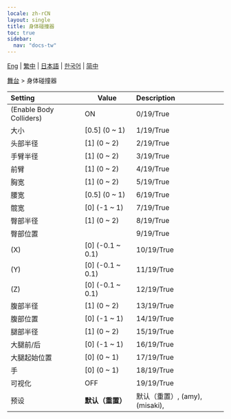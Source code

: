 ```yaml
---
locale: zh-rCN
layout: single
title: 身体碰撞器
toc: true
sidebar:
  nav: "docs-tw"
---
```

[Eng](/dancexr/menu/2025.4/stage/body_colliders) | [繁中](/tw/dancexr/menu/2025.4/stage/body_colliders) | [日本語](/jp/dancexr/menu/2025.4/stage/body_colliders) | [한국어](/kr/dancexr/menu/2025.4/stage/body_colliders) | [简中](/zh/dancexr/menu/2025.4/stage/body_colliders)

[舞台](../menu#舞台) > 身体碰撞器



| Setting | Value | Description |
| :--- | --- | :--- |
| (Enable Body Colliders) | ON | 0/19/True
| 大小 | [0.5] (0 ~ 1) | 1/19/True
| 头部半径 | [1] (0 ~ 2) | 2/19/True
| 手臂半径 | [1] (0 ~ 2) | 3/19/True
| 前臂 | [1] (0 ~ 2) | 4/19/True
| 胸宽 | [1] (0 ~ 2) | 5/19/True
| 腰宽 | [0.5] (0 ~ 1) | 6/19/True
| 髋宽 | [0] (-1 ~ 1) | 7/19/True
| 臀部半径 | [1] (0 ~ 2) | 8/19/True
| 臀部位置 || 9/19/True
| (X) | [0] (-0.1 ~ 0.1) | 10/19/True
| (Y) | [0] (-0.1 ~ 0.1) | 11/19/True
| (Z) | [0] (-0.1 ~ 0.1) | 12/19/True
| 腹部半径 | [1] (0 ~ 2) | 13/19/True
| 腹部位置 | [0] (-1 ~ 1) | 14/19/True
| 腿部半径 | [1] (0 ~ 2) | 15/19/True
| 大腿前/后 | [0] (-1 ~ 1) | 16/19/True
| 大腿起始位置 | [0] (0 ~ 1) | 17/19/True
| 手 | [0] (0 ~ 1) | 18/19/True
| 可视化 | OFF | 19/19/True
| 预设 | **默认（重置）** | 默认（重置）, (amy), (misaki),  |
